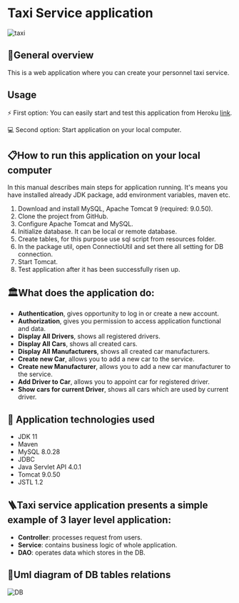 
# Taxi Service application
![taxi](https://user-images.githubusercontent.com/96411307/183914329-746989f4-c7b1-4a35-b5da-69f36572e19a.png)
## :pencil:General overview

This is a web application where you can create your personnel taxi service. 


## Usage
⚡ First option:
You can easily start and test this application from Heroku [link](https://akishev-taxi-service.herokuapp.com).

:computer: Second option: 
Start application on your local computer.

## :clipboard:How to run this application on your local computer
In this manual describes main steps for application running. 
It's means you have installed already JDK package, add environment variables, maven etc.

1. Download and install MySQL, Apache Tomcat 9 (required: 9.0.50).
2. Clone the project from GitHub.
3. Configure Apache Tomcat and MySQL.
4. Initialize database. It can be local or remote database.
5. Create tables, for this purpose use sql script from resources folder.
6. In the package util, open ConnectioUtil and set there all setting for DB connection.
7. Start Tomcat.
8. Test application after it has been successfully risen up.

## :classical_building:What does the application do:

- **Authentication**, gives opportunity to log in or create a new account.
- **Authorization**, gives you permission to access application functional and data.
- **Display All Drivers**, shows all registered drivers.
- **Display All Cars**, shows all created cars.
- **Display All Manufacturers**, shows all created car manufacturers.
- **Create new Car**, allows you to add a new car to the service.
- **Create new Manufacturer**, allows you to add a new car manufacturer to the service.
- **Add Driver to Car**, allows you to appoint car for registered driver.
- **Show cars for current Driver**, shows all cars which are used by current driver.

## :wrench: Application technologies used

- JDK 11
- Maven
- MySQL 8.0.28
- JDBC
- Java Servlet API 4.0.1
- Tomcat 9.0.50
- JSTL 1.2

## :ladder:Taxi service application presents a simple example of 3 layer level application:

- **Controller**: processes request from users.
- **Service**: contains business logic of whole application.
- **DAO**: operates data which stores in the DB.

## :bricks:Uml diagram of DB tables relations
![DB](https://user-images.githubusercontent.com/96411307/183914235-f8a7af84-cf9b-4fd9-b660-8a9f64d6adc8.png)
